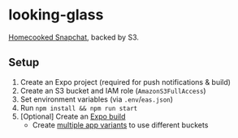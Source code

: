 # looking-glass

[Homecooked Snapchat](https://fred.glass/homecooked-snapchat/), backed by S3.

## Setup

1. Create an Expo project (required for push notifications & build)
1. Create an S3 bucket and IAM role (`AmazonS3FullAccess`)
1. Set environment variables (via `.env`/`eas.json`)
1. Run `npm install && npm run start`
1. [Optional] Create an [Expo build](https://docs.expo.dev/build/setup/)
   - Create [multiple app variants](https://docs.expo.dev/tutorial/eas/multiple-app-variants/) to use different buckets
